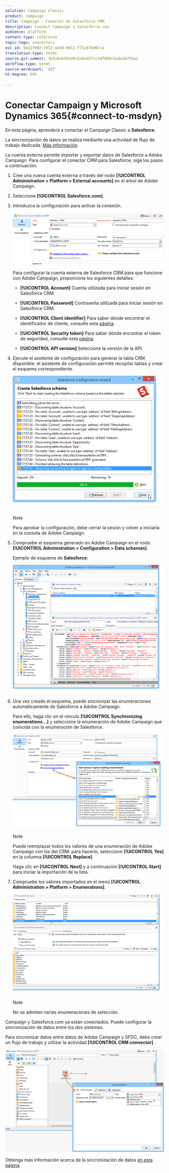 ```yaml
---
solution: Campaign Classic
product: campaign
title: Campaign - Conector de Salesforce CRM
description: Connect Campaign y Salesforce.com
audience: platform
content-type: reference
topic-tags: connectors
exl-id: 94a1f00d-e952-4edd-9012-f71c87b897ca
translation-type: tm+mt
source-git-commit: 3b5a6e6f03d9cb26ed372c3df069cbada36756a2
workflow-type: tm+mt
source-wordcount: '327'
ht-degree: 69%

---
```


# Conectar Campaign y Microsoft Dynamics 365{#connect-to-msdyn}

En esta página, aprenderá a conectar el Campaign Classic a **Salesforce**.

La sincronización de datos se realiza mediante una actividad de flujo de trabajo dedicada. [Más información](../../platform/using/crm-data-sync.md).


La cuenta externa  permite importar y exportar datos de Salesforce a Adobe Campaign.
Para configurar el conector CRM para Salesforce, siga los pasos a continuación:

1. Cree una nueva cuenta externa a través del nodo **[!UICONTROL Administration > Platform > External accounts]** en el árbol de Adobe Campaign.
1. Seleccione **[!UICONTROL Salesforce.com]**.
1. Introduzca la configuración para activar la conexión.

   ![](assets/ext_account_17.png)

   Para configurar la cuenta externa de Salesforce CRM para que funcione con Adobe Campaign, proporcione los siguientes detalles:

   * **[!UICONTROL Account]**
Cuenta utilizada para iniciar sesión en Salesforce CRM.

   * **[!UICONTROL Password]**
Contraseña utilizada para iniciar sesión en Salesforce CRM.

   * **[!UICONTROL Client identifier]**
Para saber dónde encontrar el identificador de cliente, consulte esta [página](https://help.salesforce.com/articleView?id=000205876&amp;type=1).

   * **[!UICONTROL Security token]**
Para saber dónde encontrar el token de seguridad, consulte esta [página](https://help.salesforce.com/articleView?id=000205876&amp;type=1).

   * **[!UICONTROL API version]**
Seleccione la versión de la API.
1. Ejecute el asistente de configuración para generar la tabla CRM disponible: el asistente de configuración permite recopilar tablas y crear el esquema correspondiente.

   ![](assets/crm_connectors_sfdc_launch.png)

   >[!NOTE]
   >
   >Para aprobar la configuración, debe cerrar la sesión y volver a iniciarla en la consola de Adobe Campaign.

1. Compruebe el esquema generado en Adobe Campaign en el nodo **[!UICONTROL Administration > Configuration > Data schemas]**.

   Ejemplo de esquema de **Salesforce**:

   ![](assets/crm_connectors_sfdc_table.png)

1. Una vez creado el esquema, puede sincronizar las enumeraciones automáticamente de Salesforce a Adobe Campaign.

   Para ello, haga clic en el vínculo **[!UICONTROL Synchronizing enumerations...]** y seleccione la enumeración de Adobe Campaign que coincida con la enumeración de Salesforce.



   ![](assets/crm_connectors_sfdc_enum.png)

   >[!NOTE]
   >
   >Puede reemplazar todos los valores de una enumeración de Adobe Campaign con los del CRM: para hacerlo, seleccione **[!UICONTROL Yes]** en la columna **[!UICONTROL Replace]**.


   Haga clic en **[!UICONTROL Next]** y a continuación **[!UICONTROL Start]** para iniciar la importación de la lista.

1. Compruebe los valores importados en el menú **[!UICONTROL Administration > Platform > Enumerations]**.

   ![](assets/crm_connectors_sfdc_exe.png)

   >[!NOTE]
   >
   > No se admiten varias enumeraciones de selección.

Campaign y Salesforce.com ya están conectados. Puede configurar la sincronización de datos entre los dos sistemas.

Para sincronizar datos entre datos de Adobe Campaign y SFDC, debe crear un flujo de trabajo y utilizar la actividad **[!UICONTROL CRM connector]** .

![](assets/crm_connectors_sfdc_wf.png)

Obtenga más información acerca de la sincronización de datos [en esta página](../../platform/using/crm-data-sync.md).
